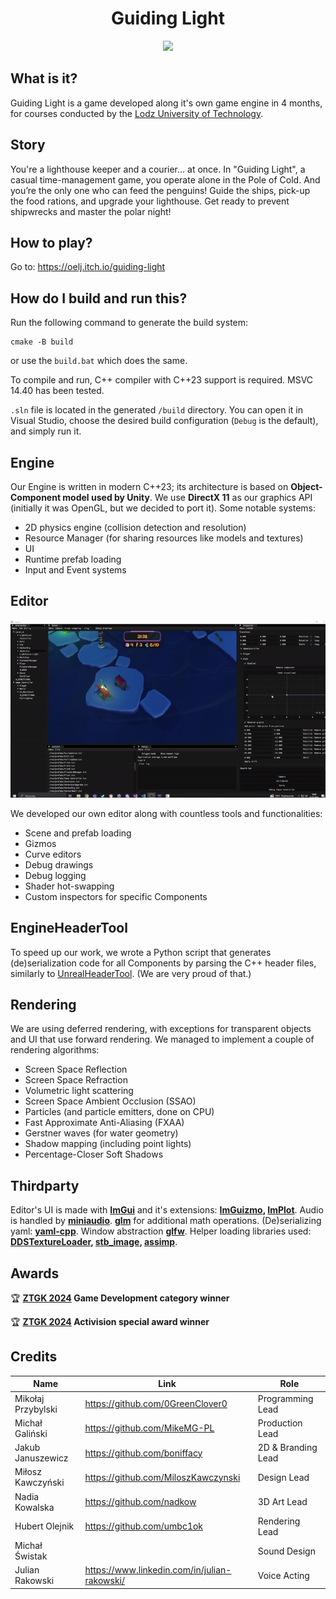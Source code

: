 <h1 align="center"><b>Guiding Light</b></h3>

<p align="center">
  <img src="readme_files/game.gif" />
</p>

## What is it?
Guiding Light is a game developed along it's own game engine in 4 months, for courses conducted by the [Lodz University of Technology](https://p.lodz.pl/).

## Story
You're a lighthouse keeper and a courier… at once. In "Guiding Light", a casual time-management game, you operate alone in the Pole of Cold. And you’re the only one who can feed the penguins! Guide the ships, pick-up the food rations, and upgrade your lighthouse. Get ready to prevent shipwrecks and master the polar night!

## How to play?
Go to: https://oelj.itch.io/guiding-light

## How do I build and run this?
Run the following command to generate the build system:
```
cmake -B build
```
or use the `build.bat` which does the same.

To compile and run, C++ compiler with C++23 support is required. MSVC 14.40 has been tested.

`.sln` file is located in the generated `/build` directory.
You can open it in Visual Studio, choose the desired build configuration (`Debug` is the default), and simply run it.

## Engine
Our Engine is written in modern C++23; its architecture is based on **Object-Component model used by Unity**. We use **DirectX 11** as our graphics API (initially it was OpenGL, but we decided to port it). Some notable systems:
- 2D physics engine (collision detection and resolution)
- Resource Manager (for sharing resources like models and textures)
- UI
- Runtime prefab loading
- Input and Event systems

## Editor
<p align="center">
  <img src="readme_files/engine.gif" />
</p>
We developed our own editor along with countless tools and functionalities:

* Scene and prefab loading
* Gizmos
* Curve editors
* Debug drawings
* Debug logging
* Shader hot-swapping
* Custom inspectors for specific Components

## EngineHeaderTool
To speed up our work, we wrote a Python script that generates (de)serialization code
for all Components by parsing the C++ header files, similarly to [UnrealHeaderTool](https://docs.unrealengine.com/4.27/en-US/ProductionPipelines/BuildTools/UnrealHeaderTool/). (We are very proud of that.)

## Rendering
We are using deferred rendering, with exceptions for transparent objects and UI that use forward rendering.
We managed to implement a couple of rendering algorithms:
* Screen Space Reflection
* Screen Space Refraction
* Volumetric light scattering
* Screen Space Ambient Occlusion (SSAO)
* Particles (and particle emitters, done on CPU)
* Fast Approximate Anti-Aliasing (FXAA)
* Gerstner waves (for water geometry)
* Shadow mapping (including point lights)
* Percentage-Closer Soft Shadows

## Thirdparty
Editor's UI is made with **[ImGui](https://github.com/ocornut/imgui)** and it's extensions: **[ImGuizmo](https://github.com/CedricGuillemet/ImGuizmo), [ImPlot](https://github.com/epezent/implot)**. Audio is handled by **[miniaudio](https://github.com/mackron/miniaudio)**. **[glm](https://github.com/g-truc/glm)** for additional math operations. (De)serializing yaml: **[yaml-cpp](https://github.com/jbeder/yaml-cpp)**. Window abstraction **[glfw](https://github.com/glfw/glfw)**. Helper loading libraries used: **[DDSTextureLoader](https://github.com/Microsoft/DirectXTK/wiki/DDSTextureLoader), [stb_image](https://github.com/nothings/stb/blob/master/stb_image.h), [assimp](https://github.com/assimp/assimp)**.

## Awards
🏆 **[ZTGK 2024](https://gry.it.p.lodz.pl/main/index.php/pl/) Game Development category winner**

🏆 **[ZTGK 2024](https://gry.it.p.lodz.pl/main/index.php/pl/) Activision special award winner**

## Credits
| Name | Link | Role |
|------|--------|--------|
| Mikołaj Przybylski | https://github.com/0GreenClover0| Programming Lead |
| Michał Galiński | https://github.com/MikeMG-PL| Production Lead |
| Jakub Januszewicz  | https://github.com/boniffacy | 2D & Branding Lead |
| Miłosz Kawczyński  | https://github.com/MiloszKawczynski | Design Lead |
| Nadia Kowalska  | https://github.com/nadkow | 3D Art Lead |
| Hubert Olejnik | https://github.com/umbc1ok | Rendering Lead |
| Michał Świstak | | Sound Design |
| Julian Rakowski |https://www.linkedin.com/in/julian-rakowski/ |  Voice Acting |
